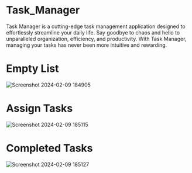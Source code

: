 # Task_Manager
Task Manager is a cutting-edge task management application designed to effortlessly streamline your daily life. Say goodbye to chaos and hello to unparalleled organization, efficiency, and productivity. With Task Manager, managing your tasks has never been more intuitive and rewarding.

# Empty List
![Screenshot 2024-02-09 184905](https://github.com/Manishkumarchoudhary2003/Task_Manager/assets/107823673/9d7bc75a-1619-4e76-91e0-b25204cb8615)

# Assign Tasks
![Screenshot 2024-02-09 185115](https://github.com/Manishkumarchoudhary2003/Task_Manager/assets/107823673/e90d0410-f511-465d-acb2-1bd8e8bc4865)

# Completed Tasks
![Screenshot 2024-02-09 185127](https://github.com/Manishkumarchoudhary2003/Task_Manager/assets/107823673/6e572dd3-4081-4a11-834e-fde92efa8ada)


